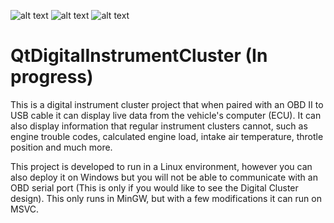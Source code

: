 ![alt text](https://github.com/cjtejada/QtDigitalInstrumentCluster/blob/master/gauges/day.PNG)
![alt text](https://github.com/cjtejada/QtDigitalInstrumentCluster/blob/master/gauges/night.PNG)
![alt text](https://github.com/cjtejada/QtDigitalInstrumentCluster/blob/master/gauges/nav.PNG)
# QtDigitalInstrumentCluster (In progress)
This is a digital instrument cluster project that when paired with an OBD II to USB cable it can display live data from the vehicle's computer (ECU). It can also display information that regular instrument clusters cannot, such as engine trouble codes, calculated engine load, intake air temperature, throtle position and much more.

This project is developed to run in a Linux environment, however you can also deploy it on Windows but you will not be able to communicate with an OBD serial port (This is only if you would like to see the Digital Cluster design). This only runs in MinGW, but with a few modifications it can run on MSVC.
